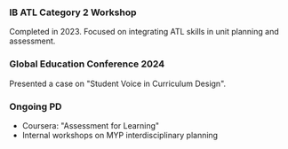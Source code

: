 ### IB ATL Category 2 Workshop  
Completed in 2023. Focused on integrating ATL skills in unit planning and assessment.

### Global Education Conference 2024  
Presented a case on "Student Voice in Curriculum Design".

### Ongoing PD  
- Coursera: "Assessment for Learning"
- Internal workshops on MYP interdisciplinary planning
